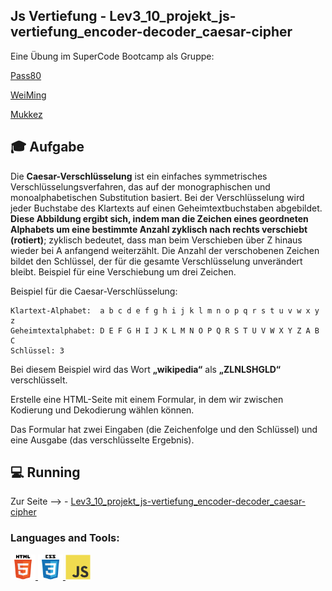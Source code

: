 ## Js Vertiefung - Lev3_10_projekt_js-vertiefung_encoder-decoder_caesar-cipher

Eine Übung im SuperCode Bootcamp als Gruppe:

[Pass80](https://github.com/Pass80)

[WeiMing](https://github.com/WeiMingTay)

[Mukkez](https://github.com/Mukkez)

## 🎓 Aufgabe

Die **Caesar-Verschlüsselung** ist ein einfaches symmetrisches Verschlüsselungsverfahren, das auf der monographischen und monoalphabetischen Substitution basiert. Bei der Verschlüsselung wird jeder Buchstabe des Klartexts auf einen Geheimtextbuchstaben abgebildet. **Diese Abbildung ergibt sich, indem man die Zeichen eines geordneten Alphabets um eine bestimmte Anzahl zyklisch nach rechts verschiebt (rotiert)**; zyklisch bedeutet, dass man beim Verschieben über Z hinaus wieder bei A anfangend weiterzählt. Die Anzahl der verschobenen Zeichen bildet den Schlüssel, der für die gesamte Verschlüsselung unverändert bleibt. Beispiel für eine Verschiebung um drei Zeichen.

Beispiel für die Caesar-Verschlüsselung:

```
Klartext-Alphabet:  a b c d e f g h i j k l m n o p q r s t u v w x y z
Geheimtextalphabet: D E F G H I J K L M N O P Q R S T U V W X Y Z A B C
Schlüssel: 3
```

Bei diesem Beispiel wird das Wort **„wikipedia“** als **„ZLNLSHGLD“** verschlüsselt.

Erstelle eine HTML-Seite mit einem Formular, in dem wir zwischen Kodierung und Dekodierung wählen können.

Das Formular hat zwei Eingaben (die Zeichenfolge und den Schlüssel) und eine Ausgabe (das verschlüsselte Ergebnis).

## 💻 Running

Zur Seite —> - [Lev3_10_projekt_js-vertiefung_encoder-decoder_caesar-cipher](https://mukkez.github.io/Bootcamp/tasks/Day_59_Day_60/Lev3_10_projekt_js-vertiefung_encoder-decoder_caesar-cipher/)

<p align="left">
</p>

<h3 align="left">Languages and Tools:</h3>
<p align="left"> <a href="https://www.w3schools.com/html/" target="_blank" rel="noreferrer"> <img src="https://raw.githubusercontent.com/devicons/devicon/master/icons/html5/html5-original-wordmark.svg" alt="html5" width="40" height="40"/> </a>
<a href="https://www.w3schools.com/css/" target="_blank" rel="noreferrer"> <img src="https://raw.githubusercontent.com/devicons/devicon/master/icons/css3/css3-original-wordmark.svg" alt="css3" width="40" height="40"/> </a> 
<a href="https://www.w3schools.com/css/" target="_blank" rel="noreferrer"> <img src="https://raw.githubusercontent.com/devicons/devicon/master/icons/javascript/javascript-original.svg" alt="css3" width="40" height="40"/> </a> </p>
